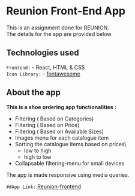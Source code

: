 # Reunion Front-End App

This is an assignment done for REUNION.\
The details for the app are provided below

## Technologies used

`Frontend:`  - React, HTML & CSS \
`Icon Library:` - [fontawesome](https://fontawesome.com) 

## About the app

**This is a shoe ordering app functionalities :**
- Filtering ( Based on Categories)
- Filtering ( Based on Price)
- Filtering ( Based on Available Sizes)
- Images menu for each catalogue item
- Sorting the catalogue items based on prices\
	- low to high
	- high to low
- Collapsable filtering-menu for small devices

The app is made responsive using media queries.


`##App Link:` [Reunion-frontend](https://reunion-frontend-soumen.netlify.app/)
